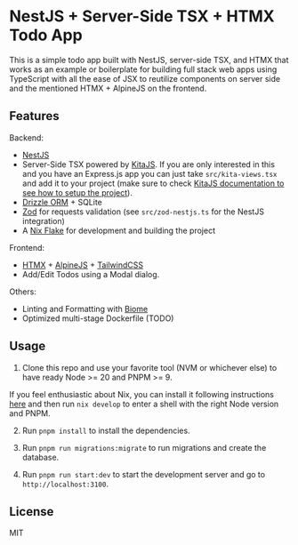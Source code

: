 # NestJS + Server-Side TSX + HTMX Todo App

This is a simple todo app built with NestJS, server-side TSX, and HTMX that works
as an example or boilerplate for building full stack web apps using TypeScript
with all the ease of JSX to reutilize components on server side and
the mentioned HTMX + AlpineJS on the frontend.

## Features

Backend:
- [NestJS](https://nestjs.com/)
- Server-Side TSX powered by [KitaJS](https://github.com/kitajs/html). If you are only
interested in this and you have an Express.js app you can just take `src/kita-views.tsx`
and add it to your project (make sure to check [KitaJS documentation to see how to setup
the project](https://github.com/kitajs/html/tree/master/packages/html#installing)).
- [Drizzle ORM](https://orm.drizzle.team/) + SQLite
- [Zod](https://github.com/colinhacks/zod) for requests validation (see `src/zod-nestjs.ts` for the NestJS integration)
- A [Nix Flake](https://nixos.wiki/wiki/Flakes) for development and building the project

Frontend:
- [HTMX](https://htmx.org/) + [AlpineJS](https://alpinejs.dev/) + [TailwindCSS](https://tailwindcss.com/)
- Add/Edit Todos using a Modal dialog.

Others:
- Linting and Formatting with [Biome](https://github.com/biomejs/biome)
- Optimized multi-stage Dockerfile (TODO)

## Usage

1) Clone this repo and use your favorite tool (NVM or whichever else) to have ready Node >= 20
and PNPM >= 9.

  If you feel enthusiastic about Nix, you can install it following instructions [here](https://nix.dev/install-nix) and then run `nix develop` to enter a shell with the right Node version and PNPM.

2) Run `pnpm install` to install the dependencies.

3) Run `pnpm run migrations:migrate` to run migrations and create the database.

4) Run `pnpm run start:dev` to start the development server and go to `http://localhost:3100`.

## License

MIT
